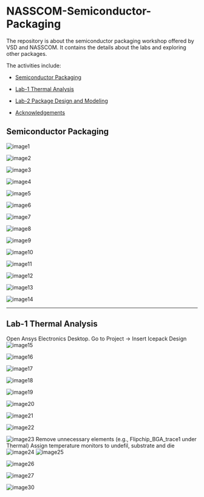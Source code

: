 # NASSCOM-Semiconductor-Packaging
The repository is about the semiconductor packaging workshop offered by VSD and NASSCOM.
It contains the details about the labs and exploring other packages.


The activities include:
<div class="toc">
  <ul>
    <li><a href="#header-1">Semiconductor Packaging</a></li>
  </ul>
</div>  

<div class="toc">
  <ul>
    <li><a href="#header-2">Lab-1 Thermal Analysis</a></li>
  </ul>
</div>  

<div class="toc">
  <ul>
    <li><a href="#header-3">Lab-2 Package Design and Modeling</a></li>
  </ul>
</div>  

<div class="toc">
  <ul>
    <li><a href="#header-6">Acknowledgements</a></li>
  </ul>
</div>  


## <h2 id="header-1">Semiconductor Packaging</h2>

![image1](https://github.com/user-attachments/assets/7e5e9292-ca7c-408b-bb15-689e49ecf89f)

![image2](https://github.com/user-attachments/assets/cbe4ecca-76da-4edf-ba62-a27939809a12)

![image3](https://github.com/user-attachments/assets/ccf83158-bd49-4e6c-9516-6e2d921155bb)

![image4](https://github.com/user-attachments/assets/53b01a0d-780e-4d3a-ac7d-aad4da460c04)

![image5](https://github.com/user-attachments/assets/ee8bdb43-80c6-4162-9e63-861bf12503fd)

![image6](https://github.com/user-attachments/assets/ce4be847-d1be-4866-8336-a77c43e33bdb)

![image7](https://github.com/user-attachments/assets/4860aaff-7e1f-4942-8ebf-fd03ec3b6e32)

![image8](https://github.com/user-attachments/assets/ce924e9c-742a-435b-84c0-f85df99802b2)

![image9](https://github.com/user-attachments/assets/44b58333-e686-4d6a-8901-de239873be07)

![image10](https://github.com/user-attachments/assets/18f589ff-fb02-4748-ae93-abb5da4ce45c)

![image11](https://github.com/user-attachments/assets/32e0454d-040c-4cfb-89b1-10c48476e6f5)

![image12](https://github.com/user-attachments/assets/be225f4a-4d86-4085-a066-cf679496ce22)

![image13](https://github.com/user-attachments/assets/a7e43718-0866-43ca-8634-ad88a505b055)

![image14](https://github.com/user-attachments/assets/ae0f45c1-cb84-441f-a9b7-46ddbbf79818)



---------------------------------------------------------------------------------------------------------------------------
## <h2 id="header-2">Lab-1 Thermal Analysis</h2>


Open Ansys Electronics Desktop. Go to Project -> Insert Icepack Design
![image15](https://github.com/user-attachments/assets/894e8182-10fd-4b15-911a-30880c901f67)


![image16](https://github.com/user-attachments/assets/0cd945d1-109f-4a80-94f2-7813d385b0d3)

![image17](https://github.com/user-attachments/assets/aac7707e-f23f-47a0-a9f8-c6f4ec2ccc7f)

![image18](https://github.com/user-attachments/assets/e5d8563c-f988-4d23-9de0-eb3abcfe6002)

![image19](https://github.com/user-attachments/assets/86171dae-dee3-4260-97cb-013c9e2d4c74)

![image20](https://github.com/user-attachments/assets/cba1cae6-e214-4b99-8569-e026919293f8)

![image21](https://github.com/user-attachments/assets/03773c00-83ee-44bc-a785-bf9fe0fb4fa0)

![image22](https://github.com/user-attachments/assets/807bdf49-70d2-4cde-990d-c22395b71726)

![image23](https://github.com/user-attachments/assets/3cea8145-f189-44c1-b208-f5a6c386309a)
Remove unnecessary elements (e.g., Flipchip_BGA_trace1 under Thermal)
Assign temperature monitors to undefil, substrate and die
![image24](https://github.com/user-attachments/assets/0c482ed4-1a14-4a54-987e-d481b32c4d01)
![image25](https://github.com/user-attachments/assets/71a91b86-2e14-4eb4-9f6f-7fca335133ec)

![image26](https://github.com/user-attachments/assets/e26d8d81-3a42-4074-af89-4ee2062ce61b)

![image27](https://github.com/user-attachments/assets/60d6f9cb-19ed-440d-8671-44e0f6f01d3b)



![image30](https://github.com/user-attachments/assets/4a79e499-7936-4b54-a7eb-1d391cfd24f3)
